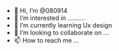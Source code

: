 - 👋 Hi, I’m @080914
- 👀 I’m interested in .......... 
- 🌱 I’m currently learning Ux design
- 💞️ I’m looking to collaborate on ...
- 📫 How to reach me ...

<!---
080914/080914 is a ✨ special ✨ repository because its `README.md` (this file) appears on your GitHub profile.
You can click the Preview link to take a look at your changes.
--->
